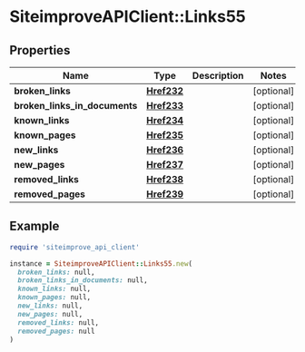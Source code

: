# SiteimproveAPIClient::Links55

## Properties

| Name | Type | Description | Notes |
| ---- | ---- | ----------- | ----- |
| **broken_links** | [**Href232**](Href232.md) |  | [optional] |
| **broken_links_in_documents** | [**Href233**](Href233.md) |  | [optional] |
| **known_links** | [**Href234**](Href234.md) |  | [optional] |
| **known_pages** | [**Href235**](Href235.md) |  | [optional] |
| **new_links** | [**Href236**](Href236.md) |  | [optional] |
| **new_pages** | [**Href237**](Href237.md) |  | [optional] |
| **removed_links** | [**Href238**](Href238.md) |  | [optional] |
| **removed_pages** | [**Href239**](Href239.md) |  | [optional] |

## Example

```ruby
require 'siteimprove_api_client'

instance = SiteimproveAPIClient::Links55.new(
  broken_links: null,
  broken_links_in_documents: null,
  known_links: null,
  known_pages: null,
  new_links: null,
  new_pages: null,
  removed_links: null,
  removed_pages: null
)
```

